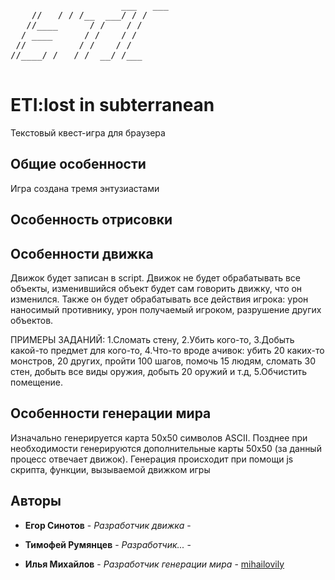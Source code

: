  <pre>              
                     ___   ___ 
    //   / / /__  ___/ / /    
   //____      / /    / /     
  / ____      / /    / /      
 //          / /    / /       
//____/ /   / /  __/ /___     

</pre>
# ETI:lost in subterranean 

Текстовый квест-игра для браузера

## Общие особенности
Игра создана тремя энтузиастами

## Особенность отрисовки

## Особенности движка
Движок будет записан в script. Движок не будет обрабатывать все объекты, изменившийся объект будет сам говорить движку, что он изменился. Также он будет обрабатывать все действия игрока: урон наносимый противнику, урон получаемый игроком, разрушение других объектов. 

ПРИМЕРЫ ЗАДАНИЙ:
1.Сломать стену,
2.Убить кого-то,
3.Добыть какой-то предмет для кого-то,
4.Что-то вроде ачивок: убить 20 каких-то монстров, 20 других, пройти 100 шагов, помочь 15 людям, сломать 30 стен, добыть все виды оружия, добыть 20 оружий и т.д,
5.Обчистить помещение. 

## Особенности генерации мира

Изначально генерируется карта 50х50 символов ASCII. Позднее при необходимости генерируются дополнительные карты 50х50 (за данный процесс отвечает движок). Генерация происходит при помощи js скрипта, функции, вызываемой движком игры

## Авторы

* **Егор Синотов** - *Разработчик движка* - [ ]( ) 

* **Тимофей Румянцев** - *Разработчик...* - [ ]( )

* **Илья Михайлов** - *Разработчик генерации мира* - [mihailovily](https://mihailovily.net.ru)
